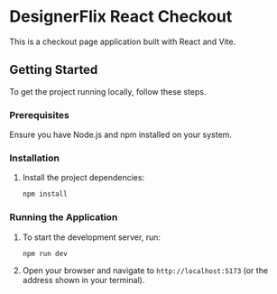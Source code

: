 # DesignerFlix React Checkout

This is a checkout page application built with React and Vite.

## Getting Started

To get the project running locally, follow these steps.

### Prerequisites

Ensure you have Node.js and npm installed on your system.

### Installation

1.  Install the project dependencies:
    ```sh
    npm install
    ```

### Running the Application

1.  To start the development server, run:
    ```sh
    npm run dev
    ```
2.  Open your browser and navigate to `http://localhost:5173` (or the address shown in your terminal).
